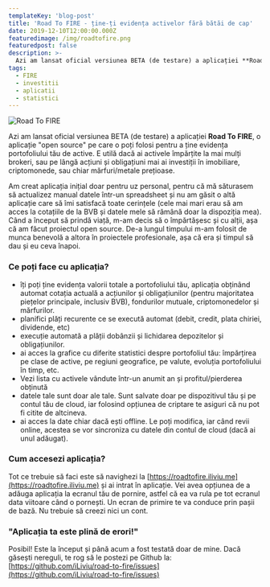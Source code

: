 ```yaml
---
templateKey: 'blog-post'
title: 'Road To FIRE - ține-ți evidența activelor fără bătăi de cap'
date: 2019-12-10T12:00:00.000Z
featuredimage: /img/roadtofire.png
featuredpost: false
description: >-
  Azi am lansat oficial versiunea BETA (de testare) a aplicației **Road To FIRE**, o aplicație "open source" pe care o poți folosi pentru a ține evidența portofoliului tău de active. E utilă dacă ai activele împărțite la mai mulți brokeri, sau pe lângă acțiuni și obligațiuni mai ai investiții în imobiliare, criptomonede, sau chiar mărfuri/metale prețioase. 
tags:
  - FIRE
  - investitii
  - aplicatii
  - statistici
---
```

![Road To FIRE](/img/roadtofire.png)

Azi am lansat oficial versiunea BETA (de testare) a aplicației **Road To FIRE**, o aplicație "open source" pe care o poți folosi pentru a ține evidența portofoliului tău de active. E utilă dacă ai activele împărțite la mai mulți brokeri, sau pe lângă acțiuni și obligațiuni mai ai investiții în imobiliare, criptomonede, sau chiar mărfuri/metale prețioase. 

Am creat aplicația inițial doar pentru uz personal, pentru că mă săturasem să actualizez manual datele într-un spreadsheet și nu am găsit o altă aplicație care să îmi satisfacă toate cerințele (cele mai mari erau să am acces la cotațiile de la BVB și datele mele să rămână doar la dispoziția mea). Când a început să prindă viață, m-am decis să o împărtășesc și cu alții, așa că am făcut proiectul open source. De-a lungul timpului m-am folosit de munca benevolă a altora în proiectele profesionale, așa că era și timpul să dau și eu ceva înapoi.

### Ce poți face cu aplicația?
* îți poți ține evidența valorii totale a portofoliului tău, aplicația obținând automat cotația actuală a acțiunilor și obligațiunilor (pentru majoritatea piețelor principale, inclusiv BVB), fondurilor mutuale, criptomonedelor și mărfurilor.
* planifici plăți recurente ce se execută automat (debit, credit, plata chiriei, dividende, etc)
* execuție automată a plății dobânzii și lichidarea depozitelor și obligațiunilor.
* ai acces la grafice cu diferite statistici despre portofoliul tău: împărțirea pe clase de active, pe regiuni geografice, pe valute, evoluția portofoliului în timp, etc.
* Vezi lista cu activele vândute într-un anumit an și profitul/pierderea obținută
* datele tale sunt doar ale tale. Sunt salvate doar pe dispozitivul tău și pe contul tău de cloud, iar folosind opțiunea de criptare te asiguri că nu pot fi citite de altcineva.
* ai acces la date chiar dacă ești offline. Le poți modifica, iar când revii online, acestea se vor sincroniza cu datele din contul de cloud (dacă ai unul adăugat).


### Cum accesezi aplicația?
Tot ce trebuie să faci este să navighezi la [https://roadtofire.iliviu.me](https://roadtofire.iliviu.me) și ai intrat în aplicație. Vei avea opțiunea de a adăuga aplicația la ecranul tău de pornire, astfel că ea va rula pe tot ecranul data viitoare când o pornești. Un ecran de primire te va conduce prin pașii de bază. Nu trebuie să creezi nici un cont.

### "Aplicația ta este plină de erori!"
Posibil! Este la început și până acum a fost testată doar de mine. Dacă găsești nereguli, te rog să le postezi pe Github la: [https://github.com/iLiviu/road-to-fire/issues](https://github.com/iLiviu/road-to-fire/issues)